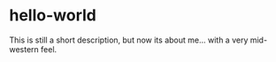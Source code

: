 # hello-world
This is still a short description, but now its about me... with a very mid-western feel. 
